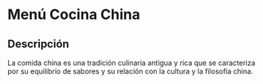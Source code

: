 # Menú Cocina China

## Descripción
La comida china es una tradición culinaria antigua y rica que se caracteriza por su equilibrio de sabores y su relación con la cultura y la filosofía china. 